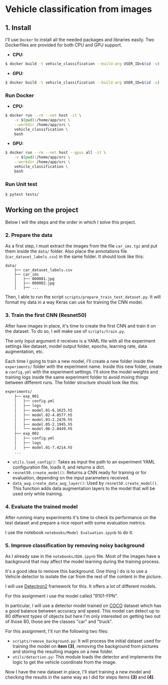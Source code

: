 # Vehicle classification from images

## 1. Install

I'll use `Docker` to install all the needed packages and libraries easily. Two Dockerfiles are provided for both CPU and GPU support.

- **CPU:**

```bash
$ docker build -t vehicle_classification --build-arg USER_ID=$(id -u) --build-arg GROUP_ID=$(id -g) -f docker/Dockerfile .
```

- **GPU:**

```bash
$ docker build -t vehicle_classification --build-arg USER_ID=$(id -u) --build-arg GROUP_ID=$(id -g) -f docker/Dockerfile_gpu .
```

### Run Docker

- **CPU:**

```bash
$ docker run --rm --net host -it \
    -v $(pwd):/home/app/src \
    --workdir /home/app/src \
    vehicle_classification \
    bash
```

- **GPU:**

```bash
$ docker run --rm --net host --gpus all -it \
    -v $(pwd):/home/app/src \
    --workdir /home/app/src \
    vehicle_classification \
    bash
```

### Run Unit test


```bash
$ pytest tests/
```

## Working on the project

Below I will the steps and the order in which I solve this project.

### 2. Prepare the data

As a first step, I must extract the images from the file `car_ims.tgz` and put them inside the `data/` folder. Also place the annotations file (`car_dataset_labels.csv`) in the same folder. It should look like this:

```
data/
    ├── car_dataset_labels.csv
    ├── car_ims
    │   ├── 000001.jpg
    │   ├── 000002.jpg
    │   ├── ...
```

Then, I able to run the script `scripts/prepare_train_test_dataset.py`. It will format my data in a way Keras can use for training the CNN model.

### 3. Train the first CNN (Resnet50)

After have images in place, it's time to create the first CNN and train it on the dataset. To do so, I will make use of `scripts/train.py`.

The only input argument it receives is a YAML file with all the experiment settings like dataset, model output folder, epochs,
learning rate, data augmentation, etc.

Each time I going to train a new model, I'll create a new folder inside the `experiments/` folder with the experiment name. Inside this new folder, create a `config.yml` with the experiment settings. I'll store the model weights and training logs inside the same experiment folder to avoid mixing things between different runs. The folder structure should look like this:

```bash
experiments/
    ├── exp_001
    │   ├── config.yml
    │   ├── logs
    │   ├── model.01-6.1625.h5
    │   ├── model.02-4.0577.h5
    │   ├── model.03-2.2476.h5
    │   ├── model.05-2.1945.h5
    │   └── model.06-2.0449.h5
    ├── exp_002
    │   ├── config.yml
    │   ├── logs
    │   ├── model.01-7.4214.h5
    ...
```

- `utils.load_config()`: Takes as input the path to an experiment YAML configuration file, loads it, and returns a dict.
- `resnet50.create_model()`: Returns a CNN ready for training or for evaluation, depending on the input parameters received. 
- `data_aug.create_data_aug_layer()`: Used by `resnet50.create_model()`. This function adds data augmentation layers to the model that will be used only while training.

### 4. Evaluate the trained model

After running many experiments it's time to check its performance on the test dataset and prepare a nice report with some evaluation metrics.

I use the notebook `notebooks/Model Evaluation.ipynb` to do it. 

### 5. Improve classification by removing noisy background

As I already saw in the `notebooks/EDA.ipynb` file. Most of the images have a background that may affect the model learning during the training process.

It's a good idea to remove this background. One thing I do is to use a Vehicle detector to isolate the car from the rest of the content in the picture.

I will use [Detectron2](https://github.com/facebookresearch/detectron2) framework for this. It offers a lot of different models.

For this assignment i use the model called "R101-FPN".

In particular, I will use a detector model trained on [COCO](https://cocodataset.org) dataset which has a good balance between accuracy and speed. This model can detect up to 80 different types of objects but here I'm only interested on getting two out of those 80, those are the classes "car" and "truck".

For this assignment, I'll run the following two files:

- `scripts/remove_background.py`: It will process the initial dataset used for training the model on **item (3)**, removing the background from pictures and storing the resulting images on a new folder.
- `utils/detection.py`: This module loads the detector and implements the logic to get the vehicle coordinate from the image.

Now I have the new dataset in place, I'll start training a new model and checking the results in the same way as I did for steps items **(3)** and **(4)**.

